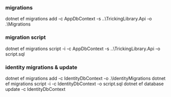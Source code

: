 ﻿### migrations
dotnet ef migrations add <name> -c AppDbContext -s ..\TrickingLibrary.Api -o .\Migrations

### migration script
dotnet ef migrations script -i -c AppDbContext -s ..\TrickingLibrary.Api -o script.sql

### identity migrations & update
dotnet ef migrations add <name> -c IdentityDbContext -o .\IdentityMigrations
dotnet ef migrations script -i -c IdentityDbContext -o script.sql
dotnet ef database update -c IdentityDbContext